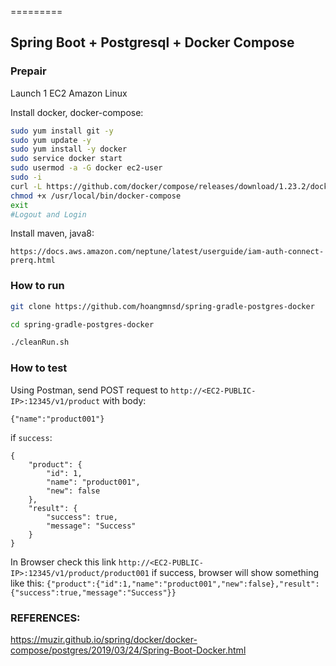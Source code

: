 =========

## Spring Boot + Postgresql + Docker Compose 

### Prepair

Launch 1 EC2 Amazon Linux

Install docker, docker-compose:  
```sh
sudo yum install git -y
sudo yum update -y
sudo yum install -y docker
sudo service docker start
sudo usermod -a -G docker ec2-user
sudo -i
curl -L https://github.com/docker/compose/releases/download/1.23.2/docker-compose-`uname -s`-`uname -m` -o /usr/local/bin/docker-compose
chmod +x /usr/local/bin/docker-compose
exit
#Logout and Login
```

Install maven, java8:

`https://docs.aws.amazon.com/neptune/latest/userguide/iam-auth-connect-prerq.html`

### How to run 

```sh
git clone https://github.com/hoangmnsd/spring-gradle-postgres-docker

cd spring-gradle-postgres-docker

./cleanRun.sh
```

### How to test

Using Postman, send POST request to `http://<EC2-PUBLIC-IP>:12345/v1/product` with body:  
```
{"name":"product001"}
```

if `success`:  
```
{
    "product": {
        "id": 1,
        "name": "product001",
        "new": false
    },
    "result": {
        "success": true,
        "message": "Success"
    }
}
```
In Browser check this link `http://<EC2-PUBLIC-IP>:12345/v1/product/product001`
if success, browser will show something like this:
`{"product":{"id":1,"name":"product001","new":false},"result":{"success":true,"message":"Success"}}`

### REFERENCES: 
https://muzir.github.io/spring/docker/docker-compose/postgres/2019/03/24/Spring-Boot-Docker.html
